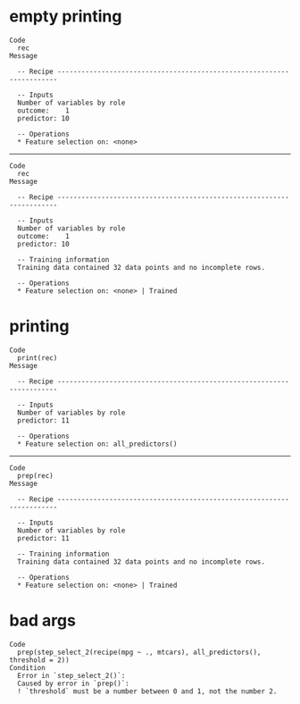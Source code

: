 # empty printing

    Code
      rec
    Message
      
      -- Recipe ----------------------------------------------------------------------
      
      -- Inputs 
      Number of variables by role
      outcome:    1
      predictor: 10
      
      -- Operations 
      * Feature selection on: <none>

---

    Code
      rec
    Message
      
      -- Recipe ----------------------------------------------------------------------
      
      -- Inputs 
      Number of variables by role
      outcome:    1
      predictor: 10
      
      -- Training information 
      Training data contained 32 data points and no incomplete rows.
      
      -- Operations 
      * Feature selection on: <none> | Trained

# printing

    Code
      print(rec)
    Message
      
      -- Recipe ----------------------------------------------------------------------
      
      -- Inputs 
      Number of variables by role
      predictor: 11
      
      -- Operations 
      * Feature selection on: all_predictors()

---

    Code
      prep(rec)
    Message
      
      -- Recipe ----------------------------------------------------------------------
      
      -- Inputs 
      Number of variables by role
      predictor: 11
      
      -- Training information 
      Training data contained 32 data points and no incomplete rows.
      
      -- Operations 
      * Feature selection on: <none> | Trained

# bad args

    Code
      prep(step_select_2(recipe(mpg ~ ., mtcars), all_predictors(), threshold = 2))
    Condition
      Error in `step_select_2()`:
      Caused by error in `prep()`:
      ! `threshold` must be a number between 0 and 1, not the number 2.

